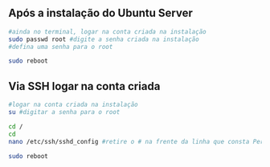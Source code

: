 ## Após a instalação do Ubuntu Server

```bash
#ainda no terminal, logar na conta criada na instalação
sudo passwd root #digite a senha criada na instalação
#defina uma senha para o root

sudo reboot

```
## Via SSH logar na conta criada

```bash
#logar na conta criada na instalação
su #digitar a senha para o root

cd /
cd
nano /etc/ssh/sshd_config #retire o # na frente da linha que consta PermitRootLogin prohibit-password e substitua por PermitRootLogin yes

sudo reboot

```
